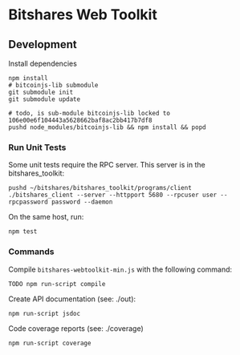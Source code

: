 # Bitshares Web Toolkit

## Development

Install dependencies
```
npm install
# bitcoinjs-lib submodule
git submodule init
git submodule update

# todo, is sub-module bitcoinjs-lib locked to 106e00e6f104443a5628662baf8ac2bb417b7df8
pushd node_modules/bitcoinjs-lib && npm install && popd
```
### Run Unit Tests

Some unit tests require the RPC server.  This server is in the bitshares_toolkit:
```
pushd ~/bitshares/bitshares_toolkit/programs/client
./bitshares_client --server --httpport 5680 --rpcuser user --rpcpassword password --daemon
```
On the same host, run:
```
npm test
```
### Commands

Compile `bitshares-webtoolkit-min.js` with the following command:
```
TODO npm run-script compile
```
Create API documentation (see: ./out):
```
npm run-script jsdoc
```
Code coverage reports (see: ./coverage)
```
npm run-script coverage
```
